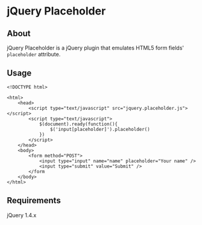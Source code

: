 # jQuery Placeholder

## About

jQuery Placeholder is a jQuery plugin that emulates HTML5 form fields' `placeholder` attribute.

## Usage

    <!DOCTYPE html>
    
    <html>
        <head>
            <script type="text/javascript" src="jquery.placeholder.js"></script>
            <script type="text/javascript">
                $(document).ready(function(){
                    $('input[placeholder]').placeholder()  
                })
            </script>
        </head>
        <body>
            <form method="POST">
                <input type="input" name="name" placeholder="Your name" />
                <input type="submit" value="Submit" />
            </form
        </body>
    </html>

## Requirements

jQuery 1.4.x
        
